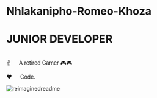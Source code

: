 # Nhlakanipho-Romeo-Khoza
# JUNIOR DEVELOPER
<BR>
✌️   A retired Gamer 🎮🎮

❤️   Code.


<img src="https://myreadme.vercel.app/api/embed/SirRamirez777?panels=userstatistics,toprepositories,toplanguages,commitgraph" alt="reimaginedreadme" />


